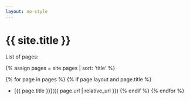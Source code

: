 ```yaml
---
layout: no-style
---
```


# {{ site.title }}

List of pages:

{% assign pages = site.pages | sort: 'title' %}

{% for page in pages %}
{% if page.layout and page.title %}
- [{{ page.title }}]({{ page.url | relative_url }})
{% endif %}
{% endfor %}